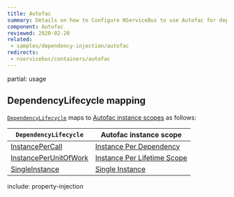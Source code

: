 ```yaml
---
title: Autofac
summary: Details on how to Configure NServiceBus to use Autofac for dependency injection. 
component: Autofac
reviewed: 2020-02-20
related:
 - samples/dependency-injection/autofac
redirects:
 - nservicebus/containers/autofac
---
```


partial: usage

## DependencyLifecycle mapping

[`DependencyLifecycle`](/nservicebus/dependency-injection/) maps to [Autofac instance scopes](https://docs.autofac.org/en/latest/lifetime/instance-scope.html#instance-scope) as follows:

| `DependencyLifecycle`                                                                                             | Autofac instance scope                                                                                                        |
|-----------------------------------------------------------------------------------------------------------------|---------------------------------------------------------------------------------------------------------------------------|
| [InstancePerCall](/nservicebus/dependency-injection/) | [Instance Per Dependency](https://docs.autofac.org/en/latest/lifetime/instance-scope.html#instance-per-dependency)         |
| [InstancePerUnitOfWork](/nservicebus/dependency-injection/)                    | [Instance Per Lifetime Scope](https://docs.autofac.org/en/latest/lifetime/instance-scope.html#instance-per-lifetime-scope) |
| [SingleInstance](/nservicebus/dependency-injection/)                                  | [Single Instance](https://docs.autofac.org/en/latest/lifetime/instance-scope.html#single-instance)                          |


include: property-injection